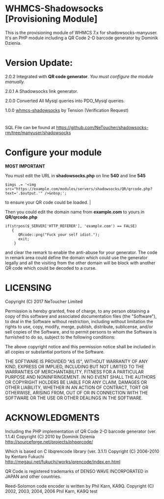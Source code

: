 # WHMCS-Shadowsocks [Provisioning Module]

This is the provisioning module of WHMCS 7.x for shadowsocks-manyuser. It's an PHP module including a QR Code 2-D barcode generator by Dominik Dzienia.

# Version Update:

2.0.2 Integrated with <strong>QR code generator</strong>. *You must configure the module manually.*

2.0.1 A Shadowsocks link generator.

2.0.0 Converted All Mysql queries into PDO_Mysql queries.

1.0.0 <a href="https://github.com/soft-wiki/whmcs-shadowsocks">whmcs-shadowsocks</a> by Tension (Verification Request)

#

SQL File can be found at https://github.com/NeToucher/shadowsocks-rm/tree/manyuser/shadowsocks

# Configure your module

<strong>****MOST IMPORTANT****</strong>

You must edit the URL in <strong>shadowsocks.php</strong> on line <strong>540</strong> and line <strong>545</strong>

    $imgs .= '<img src="https://example.com/modules/servers/shadowsocks/QR/qrcode.php?text='.$output.'" />&nbsp;';

to ensure your QR code could be loaded. |

Then you could edit the domain name from <strong>example.com</strong> to yours in <strong>QR/qrcode.php</strong>

    if(strpos($_SERVER['HTTP_REFERER'], 'example.com') == FALSE)
       {
          QRcode::png("Fuck your self idiot.");
          exit;
        }

and clear the remark to enable the anti-abuse for your generator. The code in remark area could define the domain which could use the generator legally and all the visiting from the other domain will be block with another QR code which could be decoded to a curse.

# LICENSING

Copyright (C) 2017 NeToucher Limited

Permission is hereby granted, free of charge, to any person obtaining a copy of this software and associated documentation files (the "Software"), to deal in the Software without restriction, including without limitation the rights to use, copy, modify, merge, publish, distribute, sublicense, and/or sell copies of the Software, and to permit persons to whom the Software is furnished to do so, subject to the following conditions:

The above copyright notice and this permission notice shall be included in all copies or substantial portions of the Software.

THE SOFTWARE IS PROVIDED "AS IS", WITHOUT WARRANTY OF ANY KIND, EXPRESS OR IMPLIED, INCLUDING BUT NOT LIMITED TO THE WARRANTIES OF MERCHANTABILITY, FITNESS FOR A PARTICULAR PURPOSE AND NONINFRINGEMENT. IN NO EVENT SHALL THE AUTHORS OR COPYRIGHT HOLDERS BE LIABLE FOR ANY CLAIM, DAMAGES OR OTHER LIABILITY, WHETHER IN AN ACTION OF CONTRACT, TORT OR OTHERWISE, ARISING FROM, OUT OF OR IN CONNECTION WITH THE SOFTWARE OR THE USE OR OTHER DEALINGS IN THE SOFTWARE.

# ACKNOWLEDGMENTS

Including the PHP implementation of QR Code 2-D barcode generator (ver. 1.1.4)
Copyright (C) 2010 by Dominik Dzienia
http://sourceforge.net/projects/phpqrcode/

Which is based on C libqrencode library (ver. 3.1.1) 
Copyright (C) 2006-2010 by Kentaro Fukuchi
http://megaui.net/fukuchi/works/qrencode/index.en.html

QR Code is registered trademarks of DENSO WAVE INCORPORATED in JAPAN and other
countries.

Reed-Solomon code encoder is written by Phil Karn, KA9Q.
Copyright (C) 2002, 2003, 2004, 2006 Phil Karn, KA9Q
test

